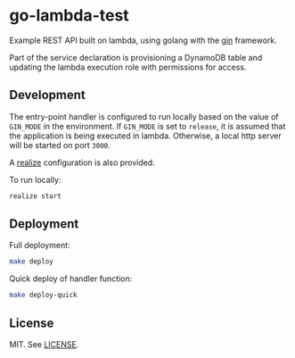 # go-lambda-test

Example REST API built on lambda, using golang with the [gin](https://github.com/gin-gonic/gin) framework.

Part of the service declaration is provisioning a DynamoDB table and updating the lambda execution role with permissions for access.

## Development

The entry-point handler is configured to run locally based on the value of `GIN_MODE` in the environment. If `GIN_MODE` is set to `release`, it is assumed that the application is being executed in lambda. Otherwise, a local http server will be started on port `3000`.

A [realize](https://github.com/oxequa/realize) configuration is also provided.

To run locally:

```bash
realize start
```

## Deployment

Full deployment:

```bash
make deploy
```

Quick deploy of handler function:

```bash
make deploy-quick
```

## License

MIT. See [LICENSE](LICENSE).
